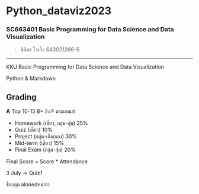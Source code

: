 # Python_dataviz2023
### SC663401 Basic Programming for Data Science and Data Visualization
> ธิติพร ใจเอื้อ 643021266-5
------------------------------
KKU Basic Programming for Data Science and Data Visualization

Python & Markdown 

## Grading
**A** Top 10-15 B+ ถึง F ตามเกณฑ์
- Homework (เดี่ยว, กลุ่ม-สุ่ม) 25% 
- Quiz (เดี่ยว) 10%
- Project (กลุ่ม-เลือกเอง) 30%
- Mid-term (เดี่ยว) 15% 
- Final Exam (กลุ่ม-สุ่ม) 20%

Final Score = Score * Attendance

3 July -> Quiz1

ชื่อกลุ่ม
   alonedหน่าาา

